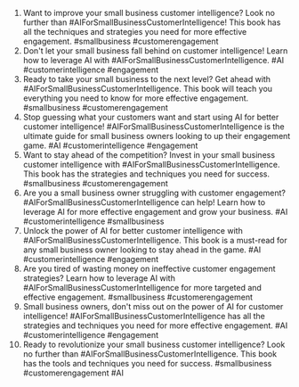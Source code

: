 1. Want to improve your small business customer intelligence? Look no further than #AIForSmallBusinessCustomerIntelligence! This book has all the techniques and strategies you need for more effective engagement. #smallbusiness #customerengagement
2. Don't let your small business fall behind on customer intelligence! Learn how to leverage AI with #AIForSmallBusinessCustomerIntelligence. #AI #customerintelligence #engagement
3. Ready to take your small business to the next level? Get ahead with #AIForSmallBusinessCustomerIntelligence. This book will teach you everything you need to know for more effective engagement. #smallbusiness #customerengagement
4. Stop guessing what your customers want and start using AI for better customer intelligence! #AIForSmallBusinessCustomerIntelligence is the ultimate guide for small business owners looking to up their engagement game. #AI #customerintelligence #engagement
5. Want to stay ahead of the competition? Invest in your small business customer intelligence with #AIForSmallBusinessCustomerIntelligence. This book has the strategies and techniques you need for success. #smallbusiness #customerengagement
6. Are you a small business owner struggling with customer engagement? #AIForSmallBusinessCustomerIntelligence can help! Learn how to leverage AI for more effective engagement and grow your business. #AI #customerintelligence #smallbusiness
7. Unlock the power of AI for better customer intelligence with #AIForSmallBusinessCustomerIntelligence. This book is a must-read for any small business owner looking to stay ahead in the game. #AI #customerintelligence #engagement
8. Are you tired of wasting money on ineffective customer engagement strategies? Learn how to leverage AI with #AIForSmallBusinessCustomerIntelligence for more targeted and effective engagement. #smallbusiness #customerengagement
9. Small business owners, don't miss out on the power of AI for customer intelligence! #AIForSmallBusinessCustomerIntelligence has all the strategies and techniques you need for more effective engagement. #AI #customerintelligence #engagement
10. Ready to revolutionize your small business customer intelligence? Look no further than #AIForSmallBusinessCustomerIntelligence. This book has the tools and techniques you need for success. #smallbusiness #customerengagement #AI
